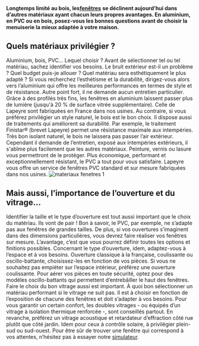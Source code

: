 ##
**Longtemps limité au bois, les**[**fenêtres**](https://www.lapeyre.fr/fenetres-CCU0003) **se déclinent aujourd’hui dans d’autres matériaux ayant chacun leurs propres avantages. En aluminium, en PVC ou en bois, posez-vous les bonnes questions avant de choisir la menuiserie la mieux adaptée à votre maison.**
##  Quels matériaux privilégier ?
Aluminium, bois, PVC… Lequel choisir ? Avant de sélectionner tel ou tel matériau, sachez identifier vos besoins. Le bruit extérieur est-il un problème ? Quel budget puis-je allouer ? Quel matériau sera esthétiquement le plus adapté ?
Si vous recherchez l’esthétisme et la durabilité, dirigez-vous alors vers l’aluminium qui offre les meilleures performances en termes de style et de résistance. Autre point fort, il ne demande aucun entretien particulier. Grâce à des profilés très fins, les fenêtres en aluminium laissent passer plus de lumière (jusqu'à 20 % de surface vitrée supplémentaire). Celle de Lapeyre sont fabriquées en France dans nos usines.
Au contraire, si vous préférez privilégier un style naturel, le bois est le bon choix. Il dispose aussi de traitements qui améliorent sa durabilité. Par exemple, le traitement Finistar® (brevet Lapeyre) permet une résistance maximale aux intempéries. Très bon isolant naturel, le bois ne laissera pas passer l’air extérieur. Cependant il demande de l’entretien, exposé aux intempéries extérieurs, il s'abîme plus facilement que les autres matériaux. Peinture, vernis ou lasure vous permettront de le protéger.
Plus économique, performant et exceptionnellement résistant, le PVC a tout pour vous satisfaire. Lapeyre vous offre un service de fenêtres PVC standard et sur mesure fabriquées dans nos usines.
![materiaux fenetres 1](http://www.lapeyre.fr/img/contrib/326fe2b011801399/201516634.jpg)
##  Mais aussi, l’importance de l’ouverture et du vitrage…
Identifier la taille et le type d’ouverture est tout aussi important que le choix du matériau. Ils vont de pair ! Bon à savoir, le PVC, par exemple, ne s’adapte pas aux fenêtres de grandes tailles. De plus, si vos ouvertures s’imaginent dans des dimensions particulières, vous devrez faire réaliser vos fenêtres sur mesure. L’avantage, c’est que vous pourrez définir toutes les options et finitions possibles.
Concernant le type d’ouverture, idem, adaptez-vous à l’espace et à vos besoins. Ouverture classique à la française, coulissante ou oscillo-battante, choisissez-les en fonction de vos pièces. Si vous ne souhaitez pas empiéter sur l’espace intérieur, préférez une ouverture coulissante. Pour aérer vos pièces en toute sécurité, optez pour des modèles oscillo-battants qui permettent d’entrebâiller le haut des fenêtres.
Faire le choix du bon vitrage aussi est important. À quoi bon sélectionner un matériau performant si le vitrage ne suit pas. Il est à choisir en fonction de l’exposition de chacune des fenêtres et doit s’adapter à vos besoins. Pour vous garantir un certain confort, les doubles vitrages - ou équipés d’un vitrage à isolation thermique renforcée -, sont conseillés partout. En revanche, préférez un vitrage acoustique et retardateur d’effraction côté rue plutôt que côté jardin. Idem pour ceux à contrôle solaire, à privilégier plein-sud ou sud-ouest.
Pour être sûr de trouver une fenêtre qui correspond à vos attentes, n’hésitez pas à essayer notre [simulateur](https://www.lapeyre.fr/c/h/configurateur-fenetres).